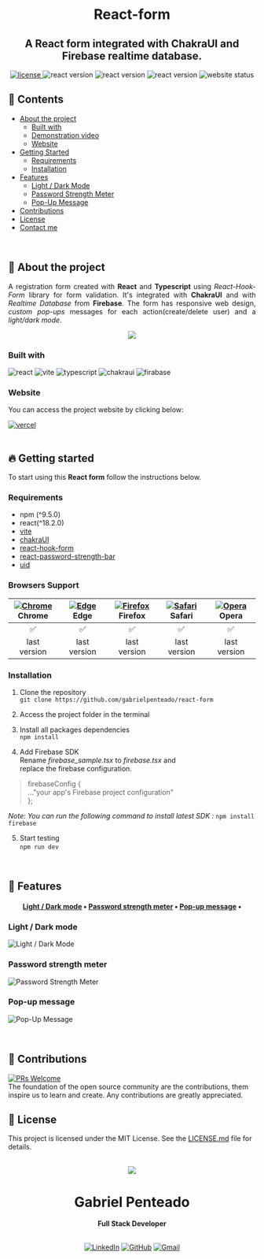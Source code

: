 <h1 align="center">
   <strong>React-form</strong>
</h1>

<h2 align="center">
  A React form integrated with ChakraUI and Firebase realtime database.  
</h2>

<div align="center">
  <a href="https://github.com/gabrielpenteado/react-form_chakra-firebase/blob/main/LICENSE.md">
    <img src="https://img.shields.io/github/license/gabrielpenteado/react-form?color=informational&style=flat-square" alt="license"/>
  </a>

  <img src="https://img.shields.io/static/v1?label=npm&message=v9.5.0&color=informational&style=flat-square" alt="react version">

  <img src="https://img.shields.io/static/v1?label=react&message=v18.2.0&color=informational&style=flat-square" alt="react version">
  
  <img src="https://img.shields.io/static/v1?label=firebase&message=v9.18.0&color=informational&style=flat-square" alt="react version">

  <img src="https://img.shields.io/website?down_color=red&down_message=offline&style=flat-square&up_color=008000&up_message=online&url=https%3A%2F%2Freact-firebase-form.vercel.app" alt="website status">
</div>

## 📜 Contents 
- [About the project](#-about-the-project)
  - [Built with](#-built-with)
  - [Demonstration video](#-demonstration-video)
  - [Website](#-website)
- [Getting Started](#-getting-started)
  - [Requirements](#-requirements)
  - [Installation](#-installation)
- [Features](#-features)
  - [Light / Dark Mode](#-light-dark-mode)
  - [Password Strength Meter](#-password-strength-meter)
  - [Pop-Up Message](#-pop-up-message)
- [Contributions](#-contributions)
- [License](#-license)
- [Contact me](#-contact-me)
<br>

## 🔎 About the project
<p align="justify"> 
   A registration form created with <strong>React</strong> and <strong>Typescript</strong> using 
   <em>React-Hook-Form</em> library for form validation.
   It's integrated with <strong>ChakraUI</strong> and with <em>Realtime Database</em> from <strong>Firebase</strong>.
   The form has responsive web design, <em>custom pop-ups</em> messages for each action(create/delete user) and a 
   <em>light/dark mode</em>.
</p>

<p align="center">
    <img src="https://raw.githubusercontent.com/gabrielpenteado/react-form/main/src/assets/form.gif"> 
</p>

### Built with
![react](https://img.shields.io/badge/React-20232A?style=for-the-badge&logo=react&logoColor=61DAFB)
![vite](https://img.shields.io/badge/Vite-B73BFE?style=for-the-badge&logo=vite&logoColor=FFD62E)
![typescript](https://img.shields.io/badge/TypeScript-007ACC?style=for-the-badge&logo=typescript&logoColor=white)
![chakraui](https://img.shields.io/badge/Chakra--UI-319795?style=for-the-badge&logo=chakra-ui&logoColor=white)
![firabase](https://img.shields.io/badge/firebase-ffca28?style=for-the-badge&logo=firebase&logoColor=black)

### Website
You can access the project website by clicking below:

[![vercel](https://img.shields.io/badge/Vercel-000000?style=for-the-badge&logo=vercel&logoColor=white)](https://react-firebase-form.vercel.app)
<br>
<br>

## 🔥 Getting started 
To start using this <strong>React form</strong> follow the instructions below.

### Requirements
- npm (^9.5.0)
- react(^18.2.0)
- [vite](https://vitejs.dev/guide/)
- [chakraUI](https://chakra-ui.com/getting-started/vite-guide)
- [react-hook-form](https://react-hook-form.com/get-started)
- [react-password-strength-bar](https://www.npmjs.com/package/react-password-strength-bar)
- [uid](https://www.npmjs.com/package/uid)

### Browsers Support
[<img src="https://raw.githubusercontent.com/alrra/browser-logos/main/src/chrome/chrome_24x24.png" alt="Chrome" />](https://www.google.com/intl/en/chrome/)<br> Chrome | [<img src="https://raw.githubusercontent.com/alrra/browser-logos/main/src/edge/edge_24x24.png" alt="Edge" />](https://www.microsoft.com/en-us/edge)<br> Edge | [<img src="https://raw.githubusercontent.com/alrra/browser-logos/main/src/firefox/firefox_24x24.png" alt="Firefox" />](https://www.mozilla.org/en-US/firefox/new/)<br> Firefox | [<img src="https://raw.githubusercontent.com/alrra/browser-logos/main/src/safari/safari_24x24.png" alt="Safari" />](https://www.apple.com/br/safari/)<br> Safari | [<img src="https://raw.githubusercontent.com/alrra/browser-logos/main/src/opera/opera_24x24.png" alt="Opera" />](https://www.opera.com)<br> Opera 
|:------------:|:------------:|:-----------: |:------------:|:------------:|
|      ✅      |      ✅      |     ✅      |      ✅      |      ✅      |
| last version | last version | last version | last version | last version |


### Installation
1. Clone the repository<br>
`git clone https://github.com/gabrielpenteado/react-form`

2. Access the project folder in the terminal

3. Install all packages dependencies<br> 
`npm install`

4. Add Firebase SDK<br>
Rename <em>firebase_sample.tsx</em> to <em>firebase.tsx</em> and<br>
replace the firebase configuration. 
>firebaseConfig {<br>
>  ..."your app's Firebase project configuration"<br>
>};<br>

*Note: You can run the following command to install latest SDK :*
`npm install firebase`<br>

5. Start testing<br>
`npm run dev`
<br>

## 🚀 Features
<h4 align="center">
 <a href="#-light-dark-mode">Light / Dark mode</a> •
 <a href="#-password-strength-meter">Password strength meter</a> • 
 <a href="#-pop-up-message">Pop-up message</a> • 
</h4>

### Light / Dark mode
![Light / Dark Mode](https://raw.githubusercontent.com/gabrielpenteado/react-form/main/src/assets/light-dark.jpg)

### Password strength meter
![Password Strength Meter](https://raw.githubusercontent.com/gabrielpenteado/react-form/main/src/assets/password.gif)<br>

### Pop-up message
![Pop-Up Message](https://raw.githubusercontent.com/gabrielpenteado/react-form/main/src/assets/pop-ups.jpg)

<br>

## 🤝 Contributions
[![PRs Welcome](https://img.shields.io/badge/PRs-welcome-brightgreen.svg?style=flat-square)](http://makeapullrequest.com)<br>
The foundation of the open source community are the contributions, them inspire us to learn and create. Any contributions are greatly appreciated.

## 📄 License
This project is licensed under the MIT License. See the [LICENSE.md](https://github.com/gabrielpenteado/react-form/blob/main/LICENSE.md) file for details.
<br>
<br>

<div align="center">
  <img src="https://images.weserv.nl/?url=avatars.githubusercontent.com/u/63300269?v=4&h=100&w=100&fit=cover&mask=circle&maxage=7d" />
  <h1>Gabriel Penteado</h1>
  <strong>Full Stack Developer</strong>
  <br/>
  <br/>

  [![LinkedIn](https://img.shields.io/badge/LinkedIn-0077B5?style=for-the-badge&logo=linkedin&logoColor=white)](https://www.linkedin.com/in/gabriel-penteado)
  [![GitHub](https://img.shields.io/badge/GitHub-100000?style=for-the-badge&logo=github&logoColor=white)](https://github.com/gabrielpenteado)
  [![Gmail](https://img.shields.io/badge/gabripenteado@gmail.com-D14836?style=for-the-badge&logo=gmail&logoColor=white)](mailto:gabripenteado@gmail.com)
  <br />
  <br />
</div>


